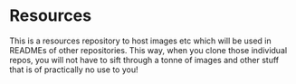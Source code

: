 # Resources

This is a resources repository to host images etc which will be used in READMEs of other repositories.
This way, when you clone those individual repos, you will not have to sift through a tonne of images and other stuff
that is of practically no use to you!
